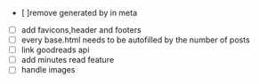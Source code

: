 - [ ]remove generated by in meta
- [ ] add favicons,header and footers 
- [ ] every base.html needs to be autofilled by the number of posts
- [ ] link goodreads api
- [ ] add minutes read feature
- [ ] handle images

